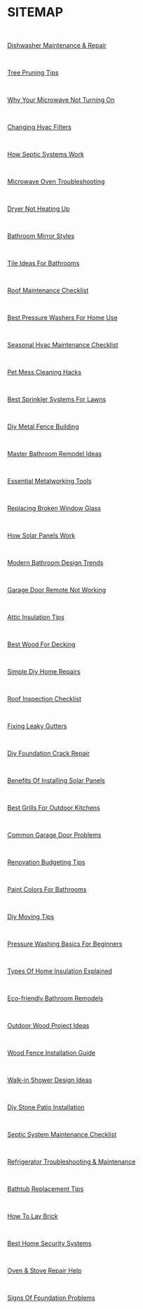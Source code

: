 <h1>SITEMAP</h1><br> <p><a href="https://github.com/rhinobotsolutionz/HomeServiceBuzz.com/blob/main/post/dishwasher-repair.md">Dishwasher Maintenance &amp; Repair</a></p><br>
<p><a href="https://github.com/rhinobotsolutionz/HomeServiceBuzz.com/blob/main/post/pruning-tips.md">Tree Pruning Tips</a></p><br>
<p><a href="https://github.com/rhinobotsolutionz/HomeServiceBuzz.com/blob/main/post/your-microwave-not-turning-on.md">Why Your Microwave Not Turning On
</a></p><br>
<p><a href="https://github.com/rhinobotsolutionz/HomeServiceBuzz.com/blob/main/post/changing-filters.md">Changing Hvac Filters</a></p><br>
<p><a href="https://github.com/rhinobotsolutionz/HomeServiceBuzz.com/blob/main/post/how-septic-systems-work.md">How Septic Systems Work</a></p><br>
<p><a href="https://github.com/rhinobotsolutionz/HomeServiceBuzz.com/blob/main/post/microwave-repair.md">Microwave Oven Troubleshooting</a></p><br>
<p><a href="https://github.com/rhinobotsolutionz/HomeServiceBuzz.com/blob/main/post/dryer-not-heating.md">Dryer Not Heating Up</a></p><br>
<p><a href="https://github.com/rhinobotsolutionz/HomeServiceBuzz.com/blob/main/post/bathroom-mirrors.md">Bathroom Mirror Styles</a></p><br>
<p><a href="https://github.com/rhinobotsolutionz/HomeServiceBuzz.com/blob/main/post/tile-ideas-for-bathrooms.md">Tile Ideas For Bathrooms</a></p><br>
<p><a href="https://github.com/rhinobotsolutionz/HomeServiceBuzz.com/blob/main/post/maintenance-checklist-3.md">Roof Maintenance Checklist</a></p><br>
<p><a href="https://github.com/rhinobotsolutionz/HomeServiceBuzz.com/blob/main/post/best-pressure-washers.md">Best Pressure Washers For Home Use</a></p><br>
<p><a href="https://github.com/rhinobotsolutionz/HomeServiceBuzz.com/blob/main/post/seasonal-checklist.md">Seasonal Hvac Maintenance Checklist</a></p><br>
<p><a href="https://github.com/rhinobotsolutionz/HomeServiceBuzz.com/blob/main/post/pet-mess-cleaning.md">Pet Mess Cleaning Hacks</a></p><br>
<p><a href="https://github.com/rhinobotsolutionz/HomeServiceBuzz.com/blob/main/post/best-sprinklers.md">Best Sprinkler Systems For Lawns</a></p><br>
<p><a href="https://github.com/rhinobotsolutionz/HomeServiceBuzz.com/blob/main/post/metal-fence-building.md">Diy Metal Fence Building</a></p><br>
<p><a href="https://github.com/rhinobotsolutionz/HomeServiceBuzz.com/blob/main/post/master-bathroom.md">Master Bathroom Remodel Ideas</a></p><br>
<p><a href="https://github.com/rhinobotsolutionz/HomeServiceBuzz.com/blob/main/post/essential-tools-3.md">Essential Metalworking Tools</a></p><br>
<p><a href="https://github.com/rhinobotsolutionz/HomeServiceBuzz.com/blob/main/post/replace-window-glass.md">Replacing Broken Window Glass</a></p><br>
<p><a href="https://github.com/rhinobotsolutionz/HomeServiceBuzz.com/blob/main/post/how-solar-panels-work.md">How Solar Panels Work</a></p><br>
<p><a href="https://github.com/rhinobotsolutionz/HomeServiceBuzz.com/blob/main/post/modern-design.md">Modern Bathroom Design Trends</a></p><br>
<p><a href="https://github.com/rhinobotsolutionz/HomeServiceBuzz.com/blob/main/post/remote-not-working.md">Garage Door Remote Not Working</a></p><br>
<p><a href="https://github.com/rhinobotsolutionz/HomeServiceBuzz.com/blob/main/post/attic-insulation.md">Attic Insulation Tips</a></p><br>
<p><a href="https://github.com/rhinobotsolutionz/HomeServiceBuzz.com/blob/main/post/best-wood-decks.md">Best Wood For Decking</a></p><br>
<p><a href="https://github.com/rhinobotsolutionz/HomeServiceBuzz.com/blob/main/post/simple-home-repairs.md">Simple Diy Home Repairs</a></p><br>
<p><a href="https://github.com/rhinobotsolutionz/HomeServiceBuzz.com/blob/main/post/roof-checklist.md">Roof Inspection Checklist</a></p><br>
<p><a href="https://github.com/rhinobotsolutionz/HomeServiceBuzz.com/blob/main/post/fixing-leaks.md">Fixing Leaky Gutters</a></p><br>
<p><a href="https://github.com/rhinobotsolutionz/HomeServiceBuzz.com/blob/main/post/diy-crack-repair.md">Diy Foundation Crack Repair</a></p><br>
<p><a href="https://github.com/rhinobotsolutionz/HomeServiceBuzz.com/blob/main/post/benefits-of-solar.md">Benefits Of Installing Solar Panels</a></p><br>
<p><a href="https://github.com/rhinobotsolutionz/HomeServiceBuzz.com/blob/main/post/best-grills.md">Best Grills For Outdoor Kitchens</a></p><br>
<p><a href="https://github.com/rhinobotsolutionz/HomeServiceBuzz.com/blob/main/post/common-problems.md">Common Garage Door Problems</a></p><br>
<p><a href="https://github.com/rhinobotsolutionz/HomeServiceBuzz.com/blob/main/post/budgeting-tips.md">Renovation Budgeting Tips</a></p><br>
<p><a href="https://github.com/rhinobotsolutionz/HomeServiceBuzz.com/blob/main/post/paint-colors.md">Paint Colors For Bathrooms</a></p><br>
<p><a href="https://github.com/rhinobotsolutionz/HomeServiceBuzz.com/blob/main/post/diy-moving.md">Diy Moving Tips</a></p><br>
<p><a href="https://github.com/rhinobotsolutionz/HomeServiceBuzz.com/blob/main/post/basics-for-beginners.md">Pressure Washing Basics For Beginners</a></p><br>
<p><a href="https://github.com/rhinobotsolutionz/HomeServiceBuzz.com/blob/main/post/types-of-insulation.md">Types Of Home Insulation Explained</a></p><br>
<p><a href="https://github.com/rhinobotsolutionz/HomeServiceBuzz.com/blob/main/post/eco-friendly-remodel.md">Eco-friendly Bathroom Remodels</a></p><br>
<p><a href="https://github.com/rhinobotsolutionz/HomeServiceBuzz.com/blob/main/post/outdoor-projects.md">Outdoor Wood Project Ideas</a></p><br>
<p><a href="https://github.com/rhinobotsolutionz/HomeServiceBuzz.com/blob/main/post/wood-fence-installation.md">Wood Fence Installation Guide</a></p><br>
<p><a href="https://github.com/rhinobotsolutionz/HomeServiceBuzz.com/blob/main/post/walk-in-showers.md">Walk-in Shower Design Ideas</a></p><br>
<p><a href="https://github.com/rhinobotsolutionz/HomeServiceBuzz.com/blob/main/post/stone-patio-installation.md">Diy Stone Patio Installation</a></p><br>
<p><a href="https://github.com/rhinobotsolutionz/HomeServiceBuzz.com/blob/main/post/maintenance-checklist-4.md">Septic System Maintenance Checklist</a></p><br>
<p><a href="https://github.com/rhinobotsolutionz/HomeServiceBuzz.com/blob/main/post/refrigerator-troubleshooting.md">Refrigerator Troubleshooting & Maintenance</a></p><br>
<p><a href="https://github.com/rhinobotsolutionz/HomeServiceBuzz.com/blob/main/post/bathtub-replacement.md">Bathtub Replacement Tips</a></p><br>
<p><a href="https://github.com/rhinobotsolutionz/HomeServiceBuzz.com/blob/main/post/how-to-lay-brick.md">How To Lay Brick</a></p><br>
<p><a href="https://github.com/rhinobotsolutionz/HomeServiceBuzz.com/blob/main/post/best-security-systems.md">Best Home Security Systems</a></p><br>
<p><a href="https://github.com/rhinobotsolutionz/HomeServiceBuzz.com/blob/main/post/oven-stove-repair.md">Oven &amp; Stove Repair Help</a></p><br>
<p><a href="https://github.com/rhinobotsolutionz/HomeServiceBuzz.com/blob/main/post/signs-of-problems.md">Signs Of Foundation Problems</a></p><br>